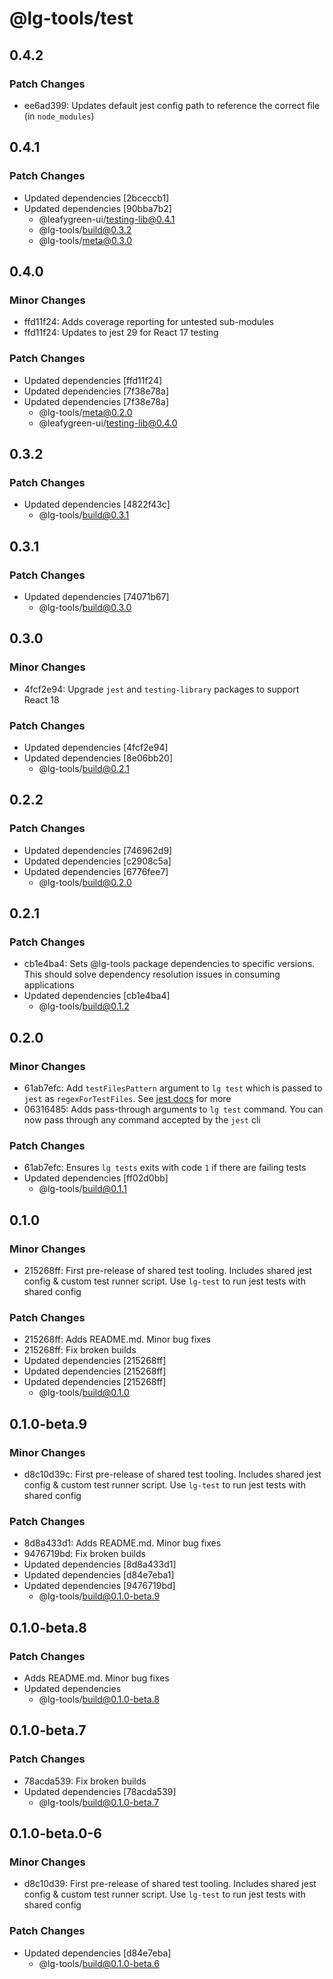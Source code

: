# @lg-tools/test

## 0.4.2

### Patch Changes

- ee6ad399: Updates default jest config path to reference the correct file (in `node_modules`)

## 0.4.1

### Patch Changes

- Updated dependencies [2bceccb1]
- Updated dependencies [90bba7b2]
  - @leafygreen-ui/testing-lib@0.4.1
  - @lg-tools/build@0.3.2
  - @lg-tools/meta@0.3.0

## 0.4.0

### Minor Changes

- ffd11f24: Adds coverage reporting for untested sub-modules
- ffd11f24: Updates to jest 29 for React 17 testing

### Patch Changes

- Updated dependencies [ffd11f24]
- Updated dependencies [7f38e78a]
- Updated dependencies [7f38e78a]
  - @lg-tools/meta@0.2.0
  - @leafygreen-ui/testing-lib@0.4.0

## 0.3.2

### Patch Changes

- Updated dependencies [4822f43c]
  - @lg-tools/build@0.3.1

## 0.3.1

### Patch Changes

- Updated dependencies [74071b67]
  - @lg-tools/build@0.3.0

## 0.3.0

### Minor Changes

- 4fcf2e94: Upgrade `jest` and `testing-library` packages to support React 18

### Patch Changes

- Updated dependencies [4fcf2e94]
- Updated dependencies [8e06bb20]
  - @lg-tools/build@0.2.1

## 0.2.2

### Patch Changes

- Updated dependencies [746962d9]
- Updated dependencies [c2908c5a]
- Updated dependencies [6776fee7]
  - @lg-tools/build@0.2.0

## 0.2.1

### Patch Changes

- cb1e4ba4: Sets @lg-tools package dependencies to specific versions.
  This should solve dependency resolution issues in consuming applications
- Updated dependencies [cb1e4ba4]
  - @lg-tools/build@0.1.2

## 0.2.0

### Minor Changes

- 61ab7efc: Add `testFilesPattern` argument to `lg test` which is passed to `jest` as `regexForTestFiles`. See [jest docs](https://jestjs.io/docs/cli#jest-regexfortestfiles) for more
- 06316485: Adds pass-through arguments to `lg test` command. You can now pass through any command accepted by the `jest` cli

### Patch Changes

- 61ab7efc: Ensures `lg tests` exits with code `1` if there are failing tests
- Updated dependencies [ff02d0bb]
  - @lg-tools/build@0.1.1

## 0.1.0

### Minor Changes

- 215268ff: First pre-release of shared test tooling. Includes shared jest config & custom test runner script. Use `lg-test` to run jest tests with shared config

### Patch Changes

- 215268ff: Adds README.md. Minor bug fixes
- 215268ff: Fix broken builds
- Updated dependencies [215268ff]
- Updated dependencies [215268ff]
- Updated dependencies [215268ff]
  - @lg-tools/build@0.1.0

## 0.1.0-beta.9

### Minor Changes

- d8c10d39c: First pre-release of shared test tooling. Includes shared jest config & custom test runner script. Use `lg-test` to run jest tests with shared config

### Patch Changes

- 8d8a433d1: Adds README.md. Minor bug fixes
- 9476719bd: Fix broken builds
- Updated dependencies [8d8a433d1]
- Updated dependencies [d84e7eba1]
- Updated dependencies [9476719bd]
  - @lg-tools/build@0.1.0-beta.9

## 0.1.0-beta.8

### Patch Changes

- Adds README.md. Minor bug fixes
- Updated dependencies
  - @lg-tools/build@0.1.0-beta.8

## 0.1.0-beta.7

### Patch Changes

- 78acda539: Fix broken builds
- Updated dependencies [78acda539]
  - @lg-tools/build@0.1.0-beta.7

## 0.1.0-beta.0-6

### Minor Changes

- d8c10d39: First pre-release of shared test tooling. Includes shared jest config & custom test runner script. Use `lg-test` to run jest tests with shared config

### Patch Changes

- Updated dependencies [d84e7eba]
  - @lg-tools/build@0.1.0-beta.6
